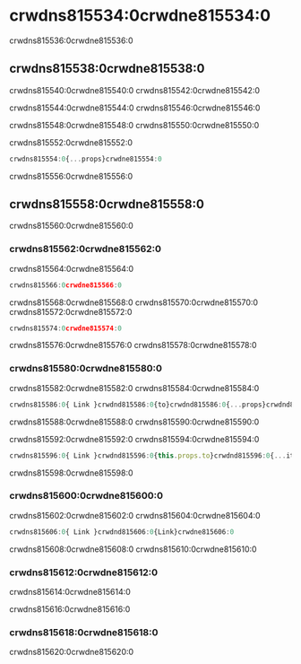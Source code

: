 # crwdns815534:0crwdne815534:0

<p class="description">crwdns815536:0crwdne815536:0</p>

## crwdns815538:0crwdne815538:0

crwdns815540:0crwdne815540:0 crwdns815542:0crwdne815542:0

crwdns815544:0crwdne815544:0 crwdns815546:0crwdne815546:0

crwdns815548:0crwdne815548:0 crwdns815550:0crwdne815550:0

crwdns815552:0crwdne815552:0

```jsx
crwdns815554:0{...props}crwdne815554:0
```

crwdns815556:0crwdne815556:0

## crwdns815558:0crwdne815558:0

crwdns815560:0crwdne815560:0

### crwdns815562:0crwdne815562:0

crwdns815564:0crwdne815564:0

```js
crwdns815566:0crwdne815566:0
```

crwdns815568:0crwdne815568:0 crwdns815570:0crwdne815570:0 crwdns815572:0crwdne815572:0

```jsx
crwdns815574:0crwdne815574:0
```

crwdns815576:0crwdne815576:0 crwdns815578:0crwdne815578:0

### crwdns815580:0crwdne815580:0

crwdns815582:0crwdne815582:0 crwdns815584:0crwdne815584:0

```jsx
crwdns815586:0{ Link }crwdnd815586:0{to}crwdnd815586:0{...props}crwdnd815586:0{icon}crwdnd815586:0{primary}crwdnd815586:0{secondary}crwdne815586:0
```

crwdns815588:0crwdne815588:0 crwdns815590:0crwdne815590:0

crwdns815592:0crwdne815592:0 crwdns815594:0crwdne815594:0

```jsx
crwdns815596:0{ Link }crwdnd815596:0{this.props.to}crwdnd815596:0{...itemProps}crwdnd815596:0{this.renderLink}crwdnd815596:0{icon}crwdnd815596:0{primary}crwdnd815596:0{secondary}crwdne815596:0
```

crwdns815598:0crwdne815598:0

### crwdns815600:0crwdne815600:0

crwdns815602:0crwdne815602:0 crwdns815604:0crwdne815604:0

```jsx
crwdns815606:0{ Link }crwdnd815606:0{Link}crwdne815606:0
```

crwdns815608:0crwdne815608:0 crwdns815610:0crwdne815610:0

### crwdns815612:0crwdne815612:0

crwdns815614:0crwdne815614:0

crwdns815616:0crwdne815616:0

### crwdns815618:0crwdne815618:0

crwdns815620:0crwdne815620:0